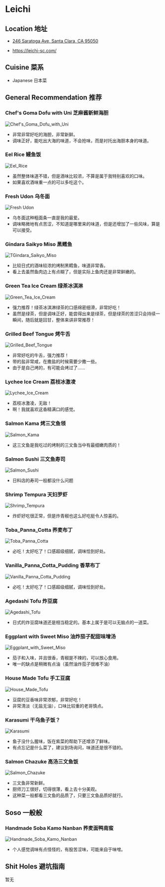 # Leichi

## Location 地址

- [246 Saratoga Ave, Santa Clara, CA 95050](https://goo.gl/maps/YmbmsTVuKkaB4RpEA)

- <https://leichi-sc.com/>

## Cuisine 菜系

- Japanese 日本菜

## General Recommendation 推荐

### Chef's Goma Dofu with Uni 芝麻酱新鲜海胆

![Chef's_Goma_Dofu_with_Uni](Pix2022Oct7th/Chef's_Goma_Dofu_with_Uni.jpg)

- 非常非常好吃的海胆，非常新鲜。
- 调味正好，能吃出大海的味道，不会抢味，而是衬托出海胆本身的味道。

### Eel Rice 鳗鱼饭

![Eel_Rice](Pix2022Oct7th/Eel_Rice.jpg)

- 虽然整体味道不错，但是酒味比较浓，不算是属于我特别喜欢的口味。
- 如果喜欢酒味重一点的可以多吃这个。

### Fresh Udon 乌冬面

![Fresh Udon](Pix2022Oct7th/Fresh_Udon.jpg)

- 乌冬面这种粗面条一直是我的最爱。
- 调味略微地有点苦涩，不知道是哪里来的味道，但是还增加了一些风味，算是可以接受。

### Gindara Saikyo Miso 黑鳕鱼

![TGindara_Saikyo_Miso](Pix2022Oct7th/Gindara_Saikyo_Miso.jpg)

- 比较日式的酒味较浓的烤制黑鳕鱼，味道非常香。
- 看上去虽然鱼肉边上有点糊了，但是实际上鱼肉还是非常鲜嫩的。

### Green Tea Ice Cream 绿茶冰淇淋

![Green_Tea_Ice_Cream](Pix2022Oct7th/Green_Tea_Ice_Cream.jpg)

- 强力推荐！绿茶冰淇淋绿茶的口感绵密细滑，非常好吃！
- 虽然是绿茶，但是调味正好，能尝得出来是绿茶，但是绿茶的苦涩只会持续一瞬间，随后就是回甘，整体来讲非常推荐！

### Grilled Beef Tongue 烤牛舌

![Grilled_Beef_Tongue](Pix2022Oct7th/Grilled_Beef_Tongue.jpg)

- 非常好吃的牛舌，强力推荐！
- 带的盐非常咸，在撒盐的时候需要少撒一些。
- 由于是自己烤的，有可能会烤过了……

### Lychee Ice Cream 荔枝冰激凌

![Lychee_Ice_Cream](Pix2022Oct7th/Lychee_Ice_Cream.jpg)

- 荔枝冰激凌，无敌！
- 啊！我就喜欢这香精满口的感觉。

### Salmon Kama 烤三文鱼领

![Salmon_Kama](Pix2022Oct7th/Salmon_Kama.jpg)

- 这三文鱼是我吃过的烤制的三文鱼当中有最细嫩肉质的！

### Salmon Sushi 三文鱼寿司

![Salmon_Sushi](Pix2022Oct7th/Salmon_Sushi.jpg)

- 日料店的寿司一般都没什么问题

### Shrimp Tempura 天妇罗虾

![Shrimp_Tempura](Pix2022Oct7th/Shrimp_Tempura.jpg)

- 炸虾好吃很正常，但是炸青椒也这么好吃挺令人惊喜的。

### Toba_Panna_Cotta 荞麦布丁

![Toba_Panna_Cotta](Pix2022Oct7th/Toba_Panna_Cotta.jpg)

- 必吃！太好吃了！口感超级细腻，调味恰到好处。

### Vanilla_Panna_Cotta_Pudding 香草布丁

![Vanilla_Panna_Cotta_Pudding](Pix2022Oct7th/Vanilla_Panna_Cotta_Pudding.jpg)

- 必吃！太好吃了！口感超级细腻，调味恰到好处。

### Agedashi Tofu 炸豆腐

![Agedashi_Tofu](Pix2022Dec14th/Agedashi_Tofu.jpg)

- 日式的炸豆腐味道还是相当稳定的。基本上属于是可以无脑点的一道菜。

### Eggplant with Sweet Miso 油炸茄子配甜味增汤

![Eggplant_with_Sweet_Miso](Pix2022Dec14th/Eggplant_with_Sweet_Miso.jpg)

- 茄子和入味，并且很香，青椒是不辣的，可以放心食用。
- 唯一的缺点是稍微有点油（虽然油炸茄子很难不油）

### House Made Tofu 手工豆腐

![House_Made_Tofu](Pix2022Dec14th/House_Made_Tofu.jpg)

- 豆腐的豆香味非常浓郁，非常好吃！
- 非常清淡（无盐无油），口味比较重的老哥慎点。

### Karasumi 干乌鱼子饭？

![Karasumi](Pix2022Dec14th/Karasumi.jpg)

- 鱼子没什么腥味，饭在紫菜的帮助下还增添了鲜味。
- 有点忘记是什么菜了，建议到场询问，味道还是很不错的。

### Salmon Chazuke 高汤三文鱼饭

![Salmon_Chazuke](Pix2022Dec14th/Salmon_Chazuke.jpg)

- 三文鱼非常新鲜。
- 厨师刀工很好，切得很薄，看上去十分美观。
- 这种菜一般都看三文鱼的品质了，只要三文鱼品质好就行。

## Soso 一般般

### Handmade Soba Kamo Nanban 荞麦面鸭南蛮

![Handmade_Soba_Kamo_Nanban](Pix2022Oct7th/Handmade_Soba_Kamo_Nanban.jpg)

- 个人感觉调味有点怪怪的，有股苦涩味，可能来自于味噌。

## Shit Holes 避坑指南

暂无